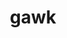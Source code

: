 ---
title: "gawk"
layout: cache
categories: [package, v0.18.1]
meta: {"versions": ["5.1.1"], "compilers": ["gcc@=7.3.1", "gcc@=7.5.0"], "oss": ["amzn2", "ubuntu18.04"], "platforms": ["linux"], "targets": ["aarch64", "graviton2", "x86_64", "x86_64_v3", "x86_64_v4"], "stacks": ["aws-ahug", "aws-ahug-aarch64", "aws-isc", "aws-isc-aarch64", "e4s", "radiuss", "root", "tutorial"], "num_specs": 6, "num_specs_by_stack": {"aws-isc": 2, "aws-ahug": 2, "root": 6, "aws-isc-aarch64": 2, "aws-ahug-aarch64": 2, "e4s": 1, "tutorial": 2, "radiuss": 1}}
spec_details: [{"hash": "4czgctmsacd6a2lxy3ucz2jmuds34ylm", "compiler": "gcc@=7.3.1", "versions": ["5.1.1"], "os": "amzn2", "platform": "linux", "target": "x86_64_v4", "variants": ["~nls"], "stacks": ["aws-isc", "aws-ahug", "root"], "size": "-", "tarball": "https://binaries.spack.io/releases/v0.18.1/build_cache/linux-amzn2-x86_64_v4/gcc-7.3.1/gawk-5.1.1/linux-amzn2-x86_64_v4-gcc-7.3.1-gawk-5.1.1-4czgctmsacd6a2lxy3ucz2jmuds34ylm.spack"}, {"hash": "c4f2p5qx4wswz4pfxirf7ga4ynupzrqz", "compiler": "gcc@=7.3.1", "versions": ["5.1.1"], "os": "amzn2", "platform": "linux", "target": "aarch64", "variants": ["~nls"], "stacks": ["aws-isc-aarch64", "root", "aws-ahug-aarch64"], "size": "-", "tarball": "https://binaries.spack.io/releases/v0.18.1/build_cache/linux-amzn2-aarch64/gcc-7.3.1/gawk-5.1.1/linux-amzn2-aarch64-gcc-7.3.1-gawk-5.1.1-c4f2p5qx4wswz4pfxirf7ga4ynupzrqz.spack"}, {"hash": "xhcc2nyzhdov5pthnw7clts5ndywbqgy", "compiler": "gcc@=7.3.1", "versions": ["5.1.1"], "os": "amzn2", "platform": "linux", "target": "x86_64_v3", "variants": ["~nls"], "stacks": ["aws-isc", "aws-ahug", "root"], "size": "-", "tarball": "https://binaries.spack.io/releases/v0.18.1/build_cache/linux-amzn2-x86_64_v3/gcc-7.3.1/gawk-5.1.1/linux-amzn2-x86_64_v3-gcc-7.3.1-gawk-5.1.1-xhcc2nyzhdov5pthnw7clts5ndywbqgy.spack"}, {"hash": "zwnng6ofliacnuvrp33nf73eottlchm4", "compiler": "gcc@=7.3.1", "versions": ["5.1.1"], "os": "amzn2", "platform": "linux", "target": "graviton2", "variants": ["~nls"], "stacks": ["aws-isc-aarch64", "root", "aws-ahug-aarch64"], "size": "-", "tarball": "https://binaries.spack.io/releases/v0.18.1/build_cache/linux-amzn2-graviton2/gcc-7.3.1/gawk-5.1.1/linux-amzn2-graviton2-gcc-7.3.1-gawk-5.1.1-zwnng6ofliacnuvrp33nf73eottlchm4.spack"}, {"hash": "gyjxwt52fdviiscsvy3kc6rdscelbaht", "compiler": "gcc@=7.5.0", "versions": ["5.1.1"], "os": "ubuntu18.04", "platform": "linux", "target": "x86_64", "variants": ["~nls"], "stacks": ["e4s", "tutorial", "root", "radiuss"], "size": "-", "tarball": "https://binaries.spack.io/releases/v0.18.1/build_cache/linux-ubuntu18.04-x86_64/gcc-7.5.0/gawk-5.1.1/linux-ubuntu18.04-x86_64-gcc-7.5.0-gawk-5.1.1-gyjxwt52fdviiscsvy3kc6rdscelbaht.spack"}, {"hash": "ejl2btvxakqcim65p4wjs7jmq4enhgcy", "compiler": "gcc@=7.5.0", "versions": ["5.1.1"], "os": "ubuntu18.04", "platform": "linux", "target": "x86_64", "variants": ["~nls"], "stacks": ["root", "tutorial"], "size": "-", "tarball": "https://binaries.spack.io/releases/v0.18.1/build_cache/linux-ubuntu18.04-x86_64/gcc-7.5.0/gawk-5.1.1/linux-ubuntu18.04-x86_64-gcc-7.5.0-gawk-5.1.1-ejl2btvxakqcim65p4wjs7jmq4enhgcy.spack"}]
---